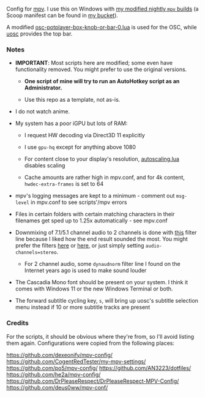 Config for [mpv](https://mpv.io/). I use this on Windows with [my modified nightly `mpv` builds](https://github.com/qwerty12/mpv-winbuild/) (a Scoop manifest can be found in [my bucket](https://github.com/qwerty12/scoop-alts)).

A modified [osc-potplayer-box-knob-or-bar-0.lua](https://github.com/422658476/MPV-EASY-Player/blob/master/mpv-easy-data/osc-style/osc-potplayer-box-knob-or-bar-0.lua) is used for the OSC, while [uosc](https://github.com/darsain/uosc) provides the top bar.

### Notes

* **IMPORTANT**: Most scripts here are modified; some even have functionality removed. You might prefer to use the original versions.

    * **One script of mine will try to run an AutoHotkey script as an Administrator.**

    * Use this repo as a template, not as-is.

* I do not watch anime.

* My system has a poor iGPU but lots of RAM:

    * I request HW decoding via Direct3D 11 explicitly

    * I use `gpu-hq` except for anything above 1080

    * For content close to your display's resolution, [autoscaling.lua](https://github.com/kevinlekiller/mpv_scripts/blob/master/autoscaling/auto_scaling.lua) disables scaling

    * Cache amounts are rather high in mpv.conf, and for 4k content, `hwdec-extra-frames` is set to 64
    
* mpv's logging messages are kept to a minimum - comment out `msg-level` in mpv.conf to see scripts'/mpv errors

* Files in certain folders with certain matching characters in their filenames get sped up to 1.25x automatically - see mpv.conf

* Downmixing of 7.1/5.1 channel audio to 2 channels is done with [this](https://github.com/mpv-player/mpv/issues/6343#issuecomment-517212825) filter line because I liked how the end result sounded the most. You might prefer the filters [here](https://github.com/mpv-player/mpv/issues/6563) or [here](https://github.com/DrPleaseRespect/DrPleaseRespect-MPV-Config/blob/main/mpv.conf#L90), or just simply setting `audio-channels=stereo`.

    * For 2 channel audio, some `dynaudnorm` filter line I found on the Internet years ago is used to make sound louder

* The Cascadia Mono font should be present on your system. I think it comes with Windows 11 or the new Windows Terminal or both.

* The forward subtitle cycling key, `s`, will bring up uosc's subtitle selection menu instead if 10 or more subtitle tracks are present

### Credits

For the scripts, it should be obvious where they're from, so I'll avoid listing them again. Configurations were copied from the following places:

https://github.com/dexeonify/mpv-config/
https://github.com/CogentRedTester/my-mpv-settings/
https://github.com/po5/mpv-config/
https://github.com/AN3223/dotfiles/
https://github.com/he2a/mpv-config/
https://github.com/DrPleaseRespect/DrPleaseRespect-MPV-Config/
https://github.com/deus0ww/mpv-conf/
